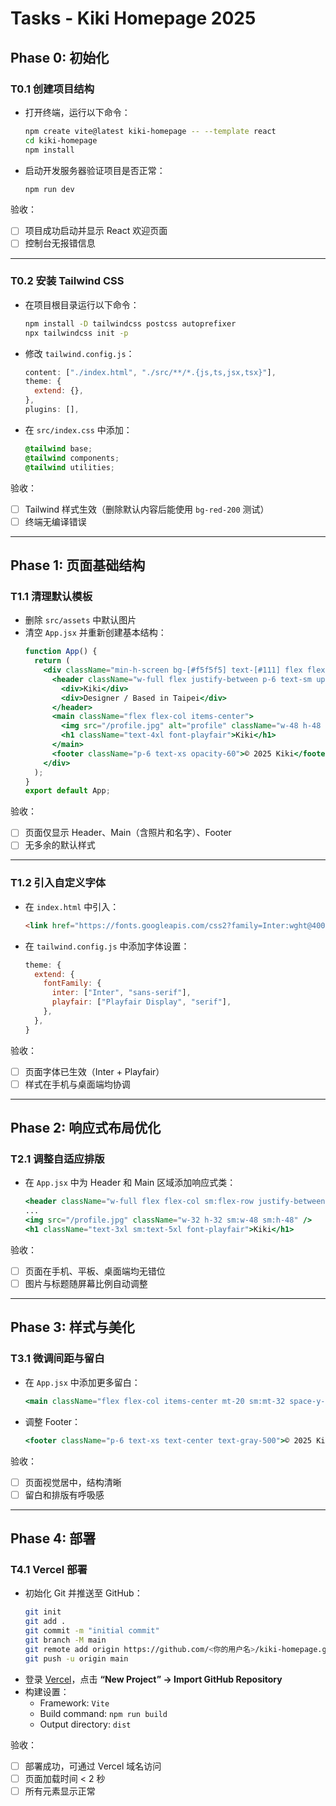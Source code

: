 # Tasks - Kiki Homepage 2025

## Phase 0: 初始化

### T0.1 创建项目结构
- 打开终端，运行以下命令：  
  ```bash
  npm create vite@latest kiki-homepage -- --template react
  cd kiki-homepage
  npm install
  ```
- 启动开发服务器验证项目是否正常：  
  ```bash
  npm run dev
  ```

验收：
- [ ] 项目成功启动并显示 React 欢迎页面  
- [ ] 控制台无报错信息  

---

### T0.2 安装 Tailwind CSS
- 在项目根目录运行以下命令：  
  ```bash
  npm install -D tailwindcss postcss autoprefixer
  npx tailwindcss init -p
  ```
- 修改 `tailwind.config.js`：  
  ```js
  content: ["./index.html", "./src/**/*.{js,ts,jsx,tsx}"],
  theme: {
    extend: {},
  },
  plugins: [],
  ```
- 在 `src/index.css` 中添加：  
  ```css
  @tailwind base;
  @tailwind components;
  @tailwind utilities;
  ```

验收：
- [ ] Tailwind 样式生效（删除默认内容后能使用 `bg-red-200` 测试）  
- [ ] 终端无编译错误  

---

## Phase 1: 页面基础结构

### T1.1 清理默认模板
- 删除 `src/assets` 中默认图片  
- 清空 `App.jsx` 并重新创建基本结构：  
  ```jsx
  function App() {
    return (
      <div className="min-h-screen bg-[#f5f5f5] text-[#111] flex flex-col justify-between items-center font-inter">
        <header className="w-full flex justify-between p-6 text-sm uppercase tracking-wide">
          <div>Kiki</div>
          <div>Designer / Based in Taipei</div>
        </header>
        <main className="flex flex-col items-center">
          <img src="/profile.jpg" alt="profile" className="w-48 h-48 rounded-full object-cover mb-6" />
          <h1 className="text-4xl font-playfair">Kiki</h1>
        </main>
        <footer className="p-6 text-xs opacity-60">© 2025 Kiki</footer>
      </div>
    );
  }
  export default App;
  ```

验收：
- [ ] 页面仅显示 Header、Main（含照片和名字）、Footer  
- [ ] 无多余的默认样式  

---

### T1.2 引入自定义字体
- 在 `index.html` 中引入：  
  ```html
  <link href="https://fonts.googleapis.com/css2?family=Inter:wght@400;600&family=Playfair+Display:wght@700&display=swap" rel="stylesheet">
  ```
- 在 `tailwind.config.js` 中添加字体设置：  
  ```js
  theme: {
    extend: {
      fontFamily: {
        inter: ["Inter", "sans-serif"],
        playfair: ["Playfair Display", "serif"],
      },
    },
  }
  ```

验收：
- [ ] 页面字体已生效（Inter + Playfair）  
- [ ] 样式在手机与桌面端均协调  

---

## Phase 2: 响应式布局优化

### T2.1 调整自适应排版
- 在 `App.jsx` 中为 Header 和 Main 区域添加响应式类：  
  ```jsx
  <header className="w-full flex flex-col sm:flex-row justify-between p-6 text-sm">
  ...
  <img src="/profile.jpg" className="w-32 h-32 sm:w-48 sm:h-48" />
  <h1 className="text-3xl sm:text-5xl font-playfair">Kiki</h1>
  ```

验收：
- [ ] 页面在手机、平板、桌面端均无错位  
- [ ] 图片与标题随屏幕比例自动调整  

---

## Phase 3: 样式与美化

### T3.1 微调间距与留白
- 在 `App.jsx` 中添加更多留白：  
  ```jsx
  <main className="flex flex-col items-center mt-20 sm:mt-32 space-y-6">
  ```
- 调整 Footer：  
  ```jsx
  <footer className="p-6 text-xs text-center text-gray-500">© 2025 Kiki</footer>
  ```

验收：
- [ ] 页面视觉居中，结构清晰  
- [ ] 留白和排版有呼吸感  

---

## Phase 4: 部署

### T4.1 Vercel 部署
- 初始化 Git 并推送至 GitHub：  
  ```bash
  git init
  git add .
  git commit -m "initial commit"
  git branch -M main
  git remote add origin https://github.com/<你的用户名>/kiki-homepage.git
  git push -u origin main
  ```
- 登录 [Vercel](https://vercel.com)，点击 **“New Project” → Import GitHub Repository**  
- 构建设置：  
  - Framework: `Vite`
  - Build command: `npm run build`
  - Output directory: `dist`

验收：
- [ ] 部署成功，可通过 Vercel 域名访问  
- [ ] 页面加载时间 < 2 秒  
- [ ] 所有元素显示正常  
